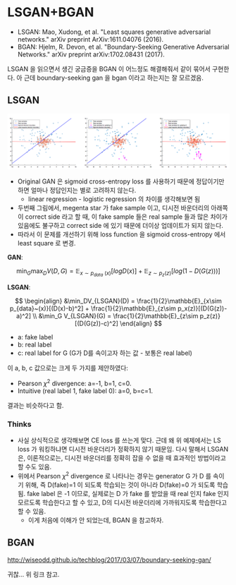 # LSGAN+BGAN

* LSGAN: Mao, Xudong, et al. "Least squares generative adversarial networks." arXiv preprint ArXiv:1611.04076 (2016).
* BGAN: Hjelm, R. Devon, et al. "Boundary-Seeking Generative Adversarial Networks." arXiv preprint arXiv:1702.08431 (2017).


LSGAN 을 읽으면서 생긴 궁금증을 BGAN 이 어느정도 해결해줘서 같이 묶어서 구현한다. 아 근데 boundary-seeking gan 을 bgan 이라고 하는지는 잘 모르겠음.

## LSGAN

![lsgan](lsgan.png)

* Original GAN 은 sigmoid cross-entropy loss 를 사용하기 때문에 정답이기만 하면 얼마나 정답인지는 별로 고려하지 않는다.
    * linear regression - logistic regression 의 차이를 생각해보면 됨
* 두번째 그림에서, megenta star 가 fake sample 이고, 디시전 바운더리의 아래쪽이 correct side 라고 할 때, 이 fake sample 들은 real sample 들과 많은 차이가 있음에도 불구하고 correct side 에 있기 때문에 더이상 업데이트가 되지 않는다.
* 따라서 이 문제를 개선하기 위해 loss function 을 sigmoid cross-entropy 에서 least square 로 변경.



**GAN**:

$$\min_G \max_D V(D,G) = \mathbb{E}_{x\sim p_{data}~(x)}[log D(x)] + \mathbb{E}_{z\sim p_z(z)}[log(1-D(G(z)))]$$

**LSGAN**:

$$
\begin{align}
&\min_DV_{LSGAN}(D) = \frac{1}{2}\mathbb{E}_{x\sim p_{data}~(x)}[(D(x)-b)^2] + \frac{1}{2}\mathbb{E}_{z\sim p_x(z)}[(D(G(z))-a)^2] \\ 
&\min_G V_{LSGAN}(G) = \frac{1}{2}\mathbb{E}_{z\sim p_z(z)}[(D(G(z))-c)^2] 
\end{align}
$$

* a: fake label
* b: real label
* c: real label for G (G가 D를 속이고자 하는 값 - 보통은 real label)

이 a, b, c 값으로는 크게 두 가지를 제안하였다:

* Pearson $\chi^2$ divergence: a=-1, b=1, c=0.
* Intuitive (real label 1, fake label 0): a=0, b=c=1.

결과는 비슷하다고 함.

### Thinks

* 사실 상식적으로 생각해보면 CE loss 를 쓰는게 맞다. 근데 왜 위 예제에서는 LS loss 가 워킹하냐면 디시전 바운더리가 정확하지 않기 때문임. 다시 말해서 LSGAN 은, 이론적으로는, 디시전 바운더리를 정확히 잡을 수 없을 때 효과적인 방법이라고 할 수도 있음.
* 위에서 Pearson $\chi^2$ divergence 로 나타나는 경우는 generator G 가 D 를 속이기 위해, 즉 D(fake)=1 이 되도록 학습되는 것이 아니라 D(fake)=0 가 되도록 학습됨. fake label 은 -1 이므로, 실제로는 D 가 fake 를 받았을 때 real 인지 fake 인지 모르도록 학습한다고 할 수 있고, D의 디시전 바운더리에 가까워지도록 학습한다고 할 수 있음. 
  * 이게 처음에 이해가 안 되었는데, BGAN 을 참고하자.



## BGAN

http://wiseodd.github.io/techblog/2017/03/07/boundary-seeking-gan/

귀찮… 위 링크 참고.